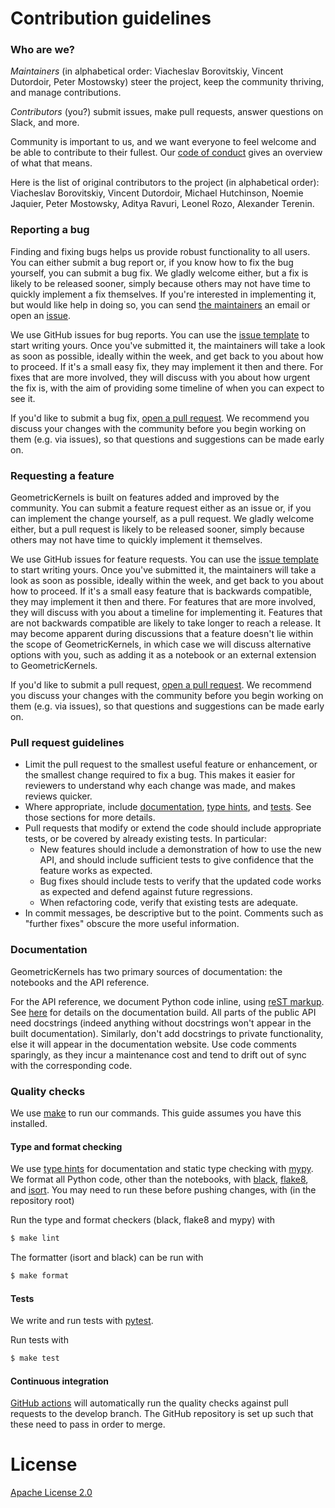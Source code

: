# Contribution guidelines

### Who are we?

*Maintainers* (in alphabetical order: Viacheslav Borovitskiy, Vincent Dutordoir, Peter Mostowsky) steer the project, keep the community thriving, and manage contributions.

*Contributors* (you?) submit issues, make pull requests, answer questions on Slack, and more.

Community is important to us, and we want everyone to feel welcome and be able to contribute to their fullest. Our [code of conduct](CODE_OF_CONDUCT.md) gives an overview of what that means.

Here is the list of original contributors to the project (in alphabetical order): Viacheslav Borovitskiy, Vincent Dutordoir, Michael Hutchinson, Noemie Jaquier,  Peter Mostowsky, Aditya Ravuri, Leonel Rozo, Alexander Terenin.

### Reporting a bug

Finding and fixing bugs helps us provide robust functionality to all users. You can either submit a bug report or, if you know how to fix the bug yourself, you can submit a bug fix. We gladly welcome either, but a fix is likely to be released sooner, simply because others may not have time to quickly implement a fix themselves. If you're interested in implementing it, but would like help in doing so, you can send [the maintainers](#who-are-we) an email or open an [issue](https://github.com/GPflow/GeometricKernels/issues/new).

We use GitHub issues for bug reports. You can use the [issue template](https://github.com/GPflow/GeometricKernels/issues/new) to start writing yours. Once you've submitted it, the maintainers will take a look as soon as possible, ideally within the week, and get back to you about how to proceed. If it's a small easy fix, they may implement it then and there. For fixes that are more involved, they will discuss with you about how urgent the fix is, with the aim of providing some timeline of when you can expect to see it.

If you'd like to submit a bug fix, [open a pull request](https://github.com/GPflow/GeometricKernels/compare). We recommend you discuss your changes with the community before you begin working on them (e.g. via issues), so that questions and suggestions can be made early on.

### Requesting a feature

GeometricKernels is built on features added and improved by the community. You can submit a feature request either as an issue or, if you can implement the change yourself, as a pull request. We gladly welcome either, but a pull request is likely to be released sooner, simply because others may not have time to quickly implement it themselves.

We use GitHub issues for feature requests. You can use the [issue template](https://github.com/GPflow/GeometricKernels/issues/new) to start writing yours. Once you've submitted it, the maintainers will take a look as soon as possible, ideally within the week, and get back to you about how to proceed. If it's a small easy feature that is backwards compatible, they may implement it then and there. For features that are more involved, they will discuss with you about a timeline for implementing it. Features that are not backwards compatible are likely to take longer to reach a release. It may become apparent during discussions that a feature doesn't lie within the scope of GeometricKernels, in which case we will discuss alternative options with you, such as adding it as a notebook or an external extension to GeometricKernels.

If you'd like to submit a pull request, [open a pull request](https://github.com/GPflow/GeometricKernels/compare). We recommend you discuss your changes with the community before you begin working on them (e.g. via issues), so that questions and suggestions can be made early on.

### Pull request guidelines

- Limit the pull request to the smallest useful feature or enhancement, or the smallest change required to fix a bug. This makes it easier for reviewers to understand why each change was made, and makes reviews quicker.
- Where appropriate, include [documentation](#documentation), [type hints](#type-checking), and [tests](#tests). See those sections for more details.
- Pull requests that modify or extend the code should include appropriate tests, or be covered by already existing tests. In particular:
  - New features should include a demonstration of how to use the new API, and should include sufficient tests to give confidence that the feature works as expected.
  - Bug fixes should include tests to verify that the updated code works as expected and defend against future regressions.
  - When refactoring code, verify that existing tests are adequate.
- In commit messages, be descriptive but to the point. Comments such as "further fixes" obscure the more useful information.

### Documentation

GeometricKernels has two primary sources of documentation: the notebooks and the API reference.

For the API reference, we document Python code inline, using [reST markup](https://www.sphinx-doc.org/en/master/usage/restructuredtext/basics.html). See [here](docs/README.md) for details on the documentation build. All parts of the public API need docstrings (indeed anything without docstrings won't appear in the built documentation). Similarly, don't add docstrings to private functionality, else it will appear in the documentation website. Use code comments sparingly, as they incur a maintenance cost and tend to drift out of sync with the corresponding code.

### Quality checks

We use [make](https://www.gnu.org/software/make/manual/make.html#toc-Overview-of-make) to run our commands. This guide assumes you have this installed.

#### Type and format checking

We use [type hints](https://docs.python.org/3/library/typing.html) for documentation and static type checking with [mypy](http://mypy-lang.org). We format all Python code, other than the notebooks, with [black](https://black.readthedocs.io/en/stable/), [flake8](https://flake8.pycqa.org/en/latest/), and [isort](https://pycqa.github.io/isort/). You may need to run these before pushing changes, with (in the repository root)

Run the type and format checkers (black, flake8 and mypy) with
```bash
$ make lint
```

The formatter (isort and black) can be run with
```bash
$ make format
```

#### Tests

We write and run tests with [pytest](https://pytest.org).

Run tests with
```bash
$ make test
```

#### Continuous integration

[GitHub actions](https://github.com/GPflow/GeometricKernels/blob/main/.github/workflows/quality-checks.yaml) will automatically run the quality checks against pull requests to the develop branch. The GitHub repository is set up such that these need to pass in order to merge.


# License

[Apache License 2.0](LICENSE)
